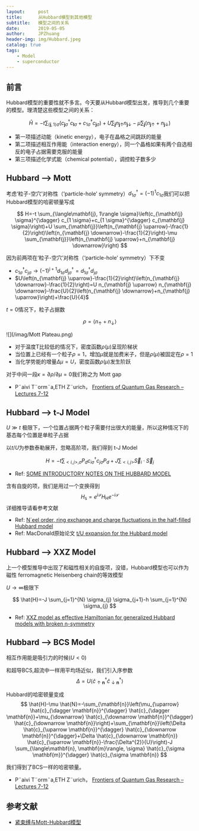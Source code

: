```yaml
---
layout:     post
title:      从Hubbard模型到其他模型
subtitle:   模型之间的关系
date:       2019-05-05
author:     JPZhuang
header-img: img/Hubbard.jpeg
catalog: true
tags:
    - Model
    - superconductor
---
```


<head>
    <script src="https://cdn.mathjax.org/mathjax/latest/MathJax.js?config=TeX-AMS-MML_HTMLorMML" type="text/javascript"></script>
    <script type="text/x-mathjax-config">
        MathJax.Hub.Config({
            tex2jax: {
            skipTags: ['script', 'noscript', 'style', 'textarea', 'pre'],
            inlineMath: [['$','$']]
            }
        });
    </script>
</head>

## 前言

Hubbard模型的重要性就不多言。今天要从Hubbard模型出发，推导到几个重要的模型。理清楚这些模型之间的关系：

$$ 
\hat{H}=-t \sum_{\langle\mathbf{j}, 1\rangle \sigma}\left(c_{\mathbf{j} \sigma}^{\dagger} c_{\mathbf{l} \sigma}+c_{1 \sigma}^{\dagger} c_{\mathbf{j} \sigma}\right)+U \sum_{\mathbf{j}} n_{\mathbf{j} \uparrow} n_{\mathbf{j} \downarrow}-\mu \sum_{\mathbf{j}}\left(n_{\mathbf{j} \uparrow}+n_{\mathbf{j} \downarrow}\right)
$$
-  第一项描述动能（kinetic energy），电子在晶格之间跳跃的能量
-  第二项描述相互作用能（interaction energy），同一个晶格如果有两个自选相反的电子占据需要克服的能量
-  第三项描述化学式能（chemical potential），调控粒子数多少


## Hubbard ——> Mott 

考虑‘粒子-空穴’对称性（‘particle-hole’ symmetry）$d_{1 \sigma}^{\dagger}=(-1)^{1} c_{1 \sigma}$我们可以把Hubbard模型的哈密顿量写成

$$ 
H=-t \sum_{\langle\mathbf{j}, 1\rangle \sigma}\left(c_{\mathbf{j} \sigma}^{\dagger} c_{1 \sigma}+c_{1 \sigma}^{\dagger} c_{\mathbf{j} \sigma}\right)+U \sum_{\mathbf{j}}\left(n_{\mathbf{j} \uparrow}-\frac{1}{2}\right)\left(n_{\mathbf{j} \downarrow}-\frac{1}{2}\right)-\mu \sum_{\mathbf{j}}\left(n_{\mathbf{j} \uparrow}+n_{\mathbf{j} \downarrow}\right)
$$

因为前两项在‘粒子-空穴’对称性（‘particle-hole’ symmetry）下不变
-  $c_{1 \sigma}^{\dagger} c_{\mathrm{j} \sigma} \rightarrow(-1)^{\mathrm{j}+1} d_{1 \sigma} d_{\mathrm{j} \sigma}^{\dagger}=d_{1 \sigma}^{\dagger} d_{\mathrm{j} \sigma}$
-  $U\left(n_{\mathbf{j} \uparrow}-\frac{1}{2}\right)\left(n_{\mathbf{j} \downarrow}-\frac{1}{2}\right)=U n_{\mathbf{j} \uparrow} n_{\mathbf{j} \downarrow}-\frac{U}{2}\left(n_{\mathbf{j} \downarrow}+n_{\mathbf{j} \uparrow}\right)+\frac{U}{4}$

$t=0$情况下，粒子占据数

$$\rho=\left\langle n_{\uparrow}+n_{\downarrow}\right\rangle$$

![](/imag/Mott Plateau.png)

-  对于温度T比较低的情况下，密度函数$\rho(\mu)$呈现阶梯状
-  当位置上已经有一个粒子$\rho=1$，增加$\mu$就是加费米子，但是$\rho(\mu)$被固定在$\rho=1$
-  当化学势能的增量$\Delta \mu=U$，密度函数$\rho(\mu)$发生阶跃

对于中间一段$\kappa=\partial \rho / \partial \mu=0$我们称之为 Mott gap

-  P¨aivi T¨orm¨a,ETH Z¨urich， [Frontiers of Quantum Gas Research – Lectures 7-12](https://www.quantumoptics.ethz.ch/fileadmin/content/lectures/quantumgases/FrontiersOfQuantumGasResearch/lecturePaivi11.pdf)

## Hubbard ——> t-J Model

$U \gg t$ 极限下，一个位置占据两个粒子需要付出很大的能量，所以这种情况下的基态每个位置是单粒子占据

以$t / U$为参数泰勒展开，忽略高阶项，我们得到 t-J Model

$$ 
H=-t \sum_{<i, j>, \sigma} P_{d} c_{i \sigma}^{\dagger} c_{j \sigma} P_{d}+J \sum_{<i, j>} \vec{S}_{i} \cdot \vec{S}_{j}
$$

-  Ref: [SOME INTRODUCTORY NOTES ON THE HUBBARD MODEL](https://www.researchgate.net/profile/Samuel_Bieri/publication/265159298_SOME_INTRODUCTORY_NOTES_ON_THE_HUBBARD_MODEL/links/545d0ace0cf27487b44d48d9/SOME-INTRODUCTORY-NOTES-ON-THE-HUBBARD-MODEL.pdf)

含有自旋的项，我们是用过一个变换得到
$$ 
H_{\mathrm{s}}=e^{i \mathcal{S}} H_{\mathrm{H}} e^{-i \mathcal{S}}
$$
详细推导请看参考文献
-  Ref: [N´eel order, ring exchange and charge fluctuations in the half-filled Hubbard model](https://arxiv.org/pdf/cond-mat/0412033.pdf)
-  Ref: MacDonald原始论文 [t/U expansion for the Hubbard model](https://journals.aps.org/prb/pdf/10.1103/PhysRevB.37.9753)

## Hubbard ——> XXZ Model

上一个模型推导中出现了和磁性相关的自旋项，没错，Hubbard模型也可以作为磁性 ferromagnetic Heisenberg chain的等效模型

$U \rightarrow \infty$极限下

$$ 
\hat{H}=-J \sum_{j=1}^{N} \sigma_{j} \sigma_{j+1}-h \sum_{j=1}^{N} \sigma_{j}
$$

-  Ref: [XXZ model as effective Hamiltonian for generalized Hubbard models with broken η-symmetry](https://arxiv.org/pdf/cond-mat/9411051.pdf)


## Hubbard ——> BCS Model

相互作用能是吸引力的时候$(U<0)$

和超导BCS,超流中一样用平均场近似，我们引入序参数 $$ 
\Delta=U\left\langle\hat{c}_{\uparrow \mathbf{n}}^{\dagger} \hat{c}_{\downarrow \mathbf{n}}^{\dagger}\right\rangle
$$
 
Hubbard的哈密顿量变成
$$ 
\hat{H}-\mu \hat{N}=-\sum_{\mathbf{n}}\left(\mu_{\uparrow} \hat{c}_{\dagger \mathbf{n}}^{\dagger} \hat{c}_{\dagger \mathbf{n}}+\mu_{\downarrow} \hat{c}_{\downarrow \mathbf{n}}^{\dagger} \hat{c}_{\downarrow \mathbf{n}}\right)+\sum_{\mathbf{n}}\left(\Delta \hat{c}_{\uparrow \mathbf{n}}^{\dagger} \hat{c}_{\downarrow \mathbf{n}}^{\dagger}+\Delta \hat{c}_{\downarrow \mathbf{n}} \hat{c}_{\uparrow \mathbf{n}}-\frac{\Delta^{2}}{U}\right)-J \sum_{\langle\mathbf{n}, \mathbf{m}\rangle, \sigma} \hat{c}_{\sigma \mathbf{m}}^{\dagger} \hat{c}_{\sigma \mathbf{n}}
 $$
 
我们得到了BCS一样的哈密顿量。

-  P¨aivi T¨orm¨a,ETH Z¨urich， [Frontiers of Quantum Gas Research – Lectures 7-12](https://www.quantumoptics.ethz.ch/fileadmin/content/lectures/quantumgases/FrontiersOfQuantumGasResearch/lecturePaivi11.pdf)

## 参考文献


-   [紧束缚与Mott-Hubbard模型](https://zhuanlan.zhihu.com/p/26512265)

